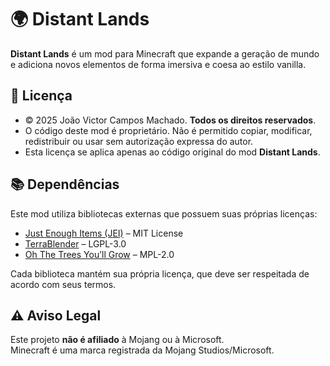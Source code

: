 # 🌍 Distant Lands

**Distant Lands** é um mod para Minecraft que expande a geração de mundo e adiciona novos elementos de forma imersiva e coesa ao estilo vanilla.

## 📜 Licença
- © 2025 João Victor Campos Machado. **Todos os direitos reservados**.
- O código deste mod é proprietário. Não é permitido copiar, modificar, redistribuir ou usar sem autorização expressa do autor.
- Esta licença se aplica apenas ao código original do mod **Distant Lands**.

## 📚 Dependências
Este mod utiliza bibliotecas externas que possuem suas próprias licenças:

- [Just Enough Items (JEI)](https://github.com/mezz/JustEnoughItems) – MIT License  
- [TerraBlender](https://github.com/TelepathicGrunt/TerraBlender) – LGPL-3.0  
- [Oh The Trees You’ll Grow](https://github.com/CorgiTaco/Oh-The-Trees-Youll-Grow) – MPL-2.0  

Cada biblioteca mantém sua própria licença, que deve ser respeitada de acordo com seus termos.

## ⚠️ Aviso Legal
Este projeto **não é afiliado** à Mojang ou à Microsoft.  
Minecraft é uma marca registrada da Mojang Studios/Microsoft.
